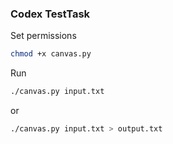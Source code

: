### Codex TestTask

Set permissions

```bash
chmod +x canvas.py
```

Run

```bash
./canvas.py input.txt
```

or

```bash
./canvas.py input.txt > output.txt
```
